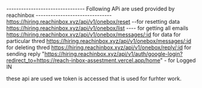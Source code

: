 -------------------------------- Following APi are used provided by reachinbox -------------------------------
https://hiring.reachinbox.xyz/api/v1/onebox/reset --for resetting data 
https://hiring.reachinbox.xyz/api/v1/onebox/list ---- for getting all emails 
https://hiring.reachinbox.xyz/api/v1/onebox/messages/:id for data for particular thred 
https://hiring.reachinbox.xyz/api/v1/onebox/messages/:id for deleting thred 
https://hiring.reachinbox.xyz/api/v1/onebox/reply/:id for sending reply 
"https://hiring.reachinbox.xyz/api/v1/auth/google-login?redirect_to=https://reach-inbox-assestment.vercel.app/home" - for Logged IN 

these api are used we token is accessed that is used for furhter  work.
